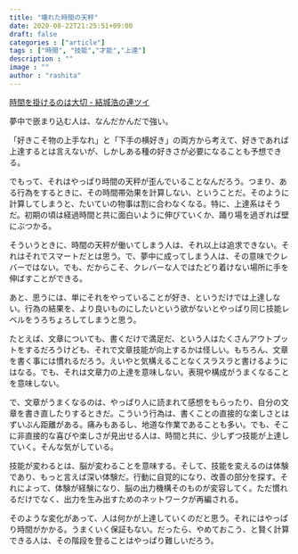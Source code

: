 ```yaml
---
title: "壊れた時間の天秤"
date: 2020-08-22T21:25:51+09:00
draft: false
categories : ["article"]
tags : ["時間", "技能","才能","上達"]
description : ""
image : ""
author : "rashita"
---
```


[時間を掛けるのは大切 - 結城浩の連ツイ](https://rentwi.hyuki.net/?1296989908255440896)

夢中で嵌まり込む人は、なんだかんだで強い。

「好きこそ物の上手なれ」と「下手の横好き」の両方から考えて、好きであれば上達するとは言えないが、しかしある種の好きさが必要になることも予想できる。

でもって、それはやっぱり時間の天秤が歪んでいることなんだろう。つまり、ある行為をするときに、その時間帯効果を計算しない、ということだ。そのように計算してしまうと、たいていの物事は割に合わなくなる。特に、上達系はそうだ。初期の頃は経過時間と共に面白いように伸びていくか、踊り場を過ぎれば壁にぶつかる。

そういうときに、時間の天秤が働いてしまう人は、それ以上は追求できない。それはそれでスマートだとは思う。で、夢中に成ってしまう人は、その意味でクレバーではない。でも、だからこそ、クレバーな人ではたどり着けない場所に手を伸ばすことができる。

あと、思うには、単にそれをやっていることが好き、というだけでは上達しない。行為の結果を、より良いものにしたいという欲がないとやっぱり同じ技能レベルをうろちょろしてしまうと思う。

たとえば、文章についても、書くだけで満足だ、という人はたくさんアウトプットをするだろうけども、それで文章技能が向上するかは怪しい。もちろん、文章を書く事には慣れるだろう。えいやと気構えることなくスラスラと書けるようにはなる。でも、それは文章力の上達を意味しない。表現や構成がうまくなることを意味しない。

で、文章がうまくなるのは、やっぱり人に読まれて感想をもらったり、自分の文章を書き直したりするときだ。こういう行為は、書くことの直接的な楽しさとはずいぶん距離がある。痛みもあるし、地道な作業であることも多い。でも、そこに非直接的な喜びや楽しさが見出せる人は、時間と共に、少しずつ技能が上達していく。そんな気がしている。

技能が変わるとは、脳が変わることを意味する。そして、技能を変えるのは体験であり、もっと言えば深い体験だ。行動に自覚的になり、改善の部分を探す。それによって、体験が経験になり、脳の出力機構そのものが変容してく。ただ慣れるだけでなく、出力を生み出すためのネットワークが再編される。

そのような変化があって、人は何かが上達していくのだと思う。それにはやっぱり時間がかかる。うまくいく保証もない。だったら、やめておこう、と賢く計算できる人は、その階段を登ることはやっぱり難しいだろう。
